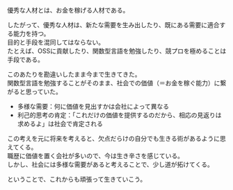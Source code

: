 優秀な人材とは、お金を稼げる人材である。  

したがって、優秀な人材は、新たな需要を生み出したり、既にある需要に適合する能力を持つ。  
目的と手段を混同してはならない。  
たとえば、OSSに貢献したり、関数型言語を勉強したり、競プロを極めることは手段である。  

このあたりを勘違いしたまま今まで生きてきた。  
関数型言語を勉強することがそのまま、社会での価値（＝お金を稼ぐ能力）に繋がると思っていた。  

* 多様な需要：何に価値を見出すかは会社によって異なる  
* 利己的思考の肯定：「これだけの価値を提供するのだから、相応の見返りは求めるよ」は社会で肯定される

この考えを元に将来を考えると、欠点だらけの自分でも生きる術があるように思えてくる。  
職歴に価値を置く会社が多いので、今は生き辛さを感じている。  
しかし、社会には多様な需要があると考えることで、少し道が拓けてくる。

ということで、これからも頑張って生きていこう。
